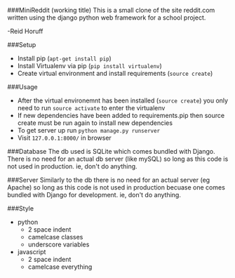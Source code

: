 ###MiniReddit (working title)
This is a small clone of the site reddit.com written using the django python web framework for a school project.

-Reid Horuff

###Setup
 * Install pip (```apt-get install pip```)
 * Install Virtualenv via pip (```pip install virtualenv```)
 * Create virtual environment and install requirements (```source create```)

###Usage
  * After the virtual environemnt has been installed (```source create```) you only need to run ```source activate``` to enter the virtualenv
  * If new dependencies have been added to requirements.pip then source create must be run again to install new dependencies
  * To get server up run ```python manage.py runserver```
  * Visit ```127.0.0.1:8000/``` in browser

###Database
  The db used is SQLite which comes bundled with Django. There is no need for an actual db server (like mySQL) so long as this code is not used in production. ie, don't do anything.

###Server
  Similarly to the db there is no need for an actual server (eg Apache) so long as this code is not used in production becuase one comes bundled with Django for development. ie, don't do anything.  

###Style
  * python
    * 2 space indent
    * camelcase classes
    * underscore variables
  * javascript
    * 2 space indent
    * camelcase everything
